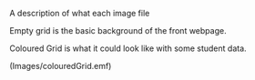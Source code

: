 
A description of what each image file

Empty grid is the basic background of the front webpage.


Coloured Grid is what it could look like with some student data. 

(Images/colouredGrid.emf)
